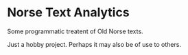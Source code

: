# Norse Text Analytics

Some programmatic treatent of Old Norse texts.

Just a hobby project. Perhaps it may also be of use to others.
